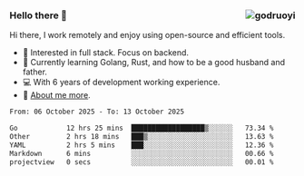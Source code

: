 ### Hello there 👋 <img align="right" src="https://github-readme-stats.vercel.app/api?username=godruoyi&show_icons=true" alt="godruoyi" />

Hi there, I work remotely and enjoy using open-source and efficient tools.

- 🔭 Interested in full stack. Focus on backend.
- 🌱 Currently learning Golang, Rust, and how to be a good husband and father.
- 💻 With 6 years of development working experience.
- 👒 [About me more](https://godruoyi.com/posts/about-godruoyi).



<!--START_SECTION:waka-->

```txt
From: 06 October 2025 - To: 13 October 2025

Go            12 hrs 25 mins  ██████████████████▒░░░░░░   73.34 %
Other         2 hrs 18 mins   ███▒░░░░░░░░░░░░░░░░░░░░░   13.63 %
YAML          2 hrs 5 mins    ███░░░░░░░░░░░░░░░░░░░░░░   12.36 %
Markdown      6 mins          ░░░░░░░░░░░░░░░░░░░░░░░░░   00.66 %
projectview   0 secs          ░░░░░░░░░░░░░░░░░░░░░░░░░   00.01 %
```

<!--END_SECTION:waka-->
